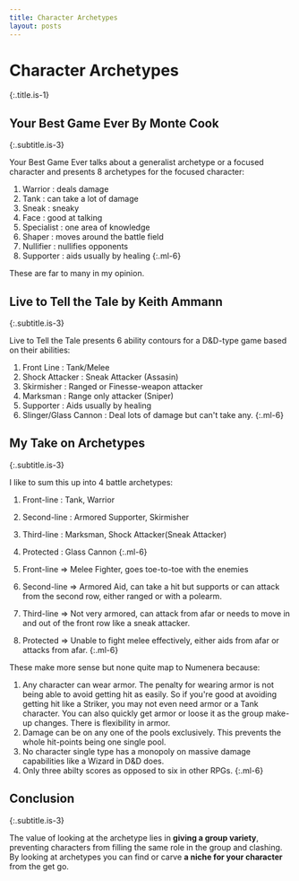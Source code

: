 ```yaml
---
title: Character Archetypes
layout: posts
---
```


# Character Archetypes
{:.title.is-1} 

## Your Best Game Ever By Monte Cook
{:.subtitle.is-3} 

Your Best Game Ever talks about a generalist archetype or a focused character and presents 8 archetypes for the focused character:

1. Warrior : deals damage
2. Tank : can take a lot of damage
3. Sneak : sneaky
4. Face : good at talking
5. Specialist : one area of knowledge
6. Shaper : moves around the battle field
7. Nullifier : nullifies opponents 
8. Supporter : aids usually by healing
{:.ml-6}

These are far to many in my opinion. 

## Live to Tell the Tale by Keith Ammann
{:.subtitle.is-3} 

Live to Tell the Tale presents 6 ability contours for a D&D-type game based on their abilities:

1. Front Line : Tank/Melee 
2. Shock Attacker :  Sneak Attacker (Assasin)
3. Skirmisher : Ranged or Finesse-weapon attacker
4. Marksman : Range only attacker (Sniper)
5. Supporter : Aids usually by healing
6. Slinger/Glass Cannon : Deal lots of damage but can't take any.
{:.ml-6}

## My Take on Archetypes 
{:.subtitle.is-3} 

I like to sum this up into 4 battle archetypes:

1. Front-line : Tank, Warrior
2. Second-line : Armored Supporter, Skirmisher
3. Third-line : Marksman, Shock Attacker(Sneak Attacker)
4. Protected : Glass Cannon 
{:.ml-6}

1. Front-line => Melee Fighter, goes toe-to-toe with the enemies
2. Second-line => Armored Aid, can take a hit but supports or can attack from the second row, either ranged or with a polearm. 
3. Third-line => Not very armored, can attack from afar or needs to move in and out of the front row like a sneak attacker.
4. Protected => Unable to fight melee effectively, either aids from afar or attacks from afar. 
{:.ml-6}

These make more sense but none quite map to Numenera because:

1. Any character can wear armor. The penalty for wearing armor is not being able to avoid getting hit as easily. So if you're good at avoiding getting hit like a Striker, you may not even need armor or a Tank character. You can also quickly get armor or loose it as the group make-up changes. There is flexibility in armor. 
2. Damage can be on any one of the pools exclusively. This prevents the whole hit-points being one single pool. 
3. No character single type has a monopoly on massive damage capabilities like a Wizard in D&D does. 
4. Only three abilty scores as opposed to six in other RPGs. 
{:.ml-6}

## Conclusion
{:.subtitle.is-3} 

The value of looking at the archetype lies in __giving a group variety__, preventing characters from filling the same role in the group and clashing. By looking at archetypes you can find or carve __a niche for your character__ from the get go. 

